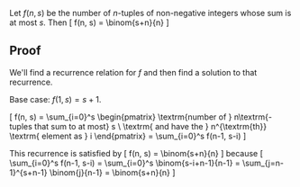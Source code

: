 Let $f(n, s)$ be the number of $n$-tuples of non-negative integers whose sum is at most $s$. Then
\[ f(n, s) = \binom{s+n}{n} \]

## Proof

We'll find a recurrence relation for $f$ and then find a solution to that recurrence.

Base case: $f(1, s) = s+1$.

\[ f(n, s) = \sum_{i=0}^s \begin{pmatrix}
\textrm{number of } n\textrm{-tuples that sum to at most} s \\
\textrm{ and have the } n^{\textrm{th}} \textrm{ element as } i \end{pmatrix}
= \sum_{i=0}^s f(n-1, s-i) \]

This recurrence is satisfied by
\[ f(n, s) = \binom{s+n}{n} \]
because
\[ \sum_{i=0}^s f(n-1, s-i) = \sum_{i=0}^s \binom{s-i+n-1}{n-1}
= \sum_{j=n-1}^{s+n-1} \binom{j}{n-1} = \binom{s+n}{n} \]
